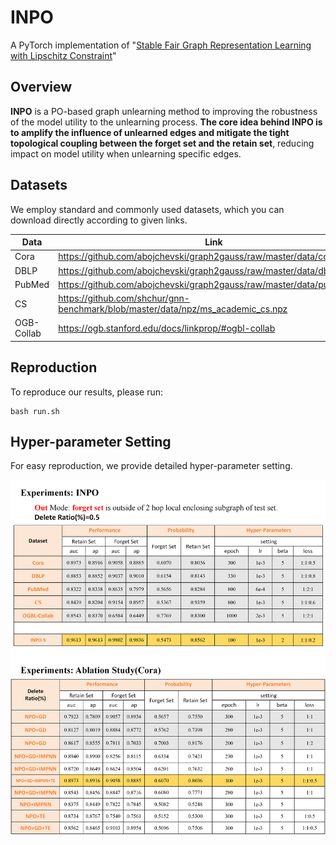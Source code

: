 # INPO
A PyTorch implementation of "[Stable Fair Graph Representation Learning with Lipschitz Constraint](https://openreview.net/pdf?id=oJQWvsStNh)"

## Overview
**INPO** is a PO-based graph unlearning method to improving the robustness of the model utility to the unlearning process. **The core idea behind INPO is to amplify the influence of unlearned edges and mitigate the tight topological coupling between the forget set and the retain set**, reducing impact on model utility when unlearning specific edges.

## Datasets
We employ standard and commonly used datasets, which you can download directly according to given links.

| Data       | Link                                                         |
| ---------- | ------------------------------------------------------------ |
| Cora       | https://github.com/abojchevski/graph2gauss/raw/master/data/cora.npz |
| DBLP       | https://github.com/abojchevski/graph2gauss/raw/master/data/dblp.npz |
| PubMed     | https://github.com/abojchevski/graph2gauss/raw/master/data/pubmed.npz |
| CS         | https://github.com/shchur/gnn-benchmark/blob/master/data/npz/ms_academic_cs.npz |
| OGB-Collab | https://ogb.stanford.edu/docs/linkprop/#ogbl-collab          |

## Reproduction
To reproduce our results, please run:
```shell
bash run.sh
```

## Hyper-parameter Setting
For easy reproduction, we provide detailed hyper-parameter setting.

![](./figs/settings.png)
